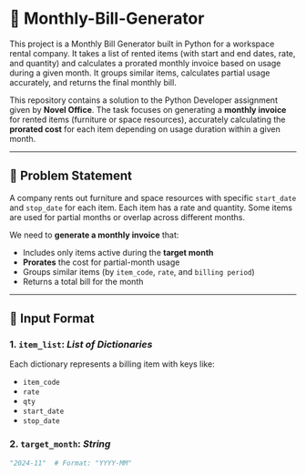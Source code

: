 # 🧾 Monthly-Bill-Generator
This project is a Monthly Bill Generator built in Python for a workspace rental company. It takes a list of rented items (with start and end dates, rate, and quantity) and calculates a prorated monthly invoice based on usage during a given month. It groups similar items, calculates partial usage accurately, and returns the final monthly bill.

This repository contains a solution to the Python Developer assignment given by **Novel Office**. The task focuses on generating a **monthly invoice** for rented items (furniture or space resources), accurately calculating the **prorated cost** for each item depending on usage duration within a given month.

---

## 📌 Problem Statement

A company rents out furniture and space resources with specific `start_date` and `stop_date` for each item. Each item has a rate and quantity. Some items are used for partial months or overlap across different months.

We need to **generate a monthly invoice** that:
- Includes only items active during the **target month**
- **Prorates** the cost for partial-month usage
- Groups similar items (by `item_code`, `rate`, and `billing period`)
- Returns a total bill for the month

---

## 🧾 Input Format

### 1. `item_list`: *List of Dictionaries*
Each dictionary represents a billing item with keys like:
- `item_code`
- `rate`
- `qty`
- `start_date`
- `stop_date`

### 2. `target_month`: *String*
```python
"2024-11"  # Format: "YYYY-MM"

